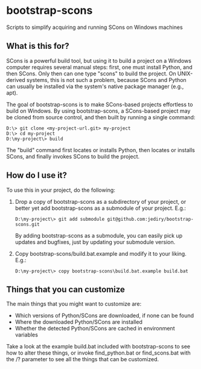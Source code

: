 # bootstrap-scons
Scripts to simplify acquiring and running SCons on Windows machines

## What is this for?
SCons is a powerful build tool, but using it to build a project on a Windows computer requires several manual steps: first, one must install Python, and then SCons. Only then can one type "scons" to build the project. On UNIX-derived systems, this is not such a problem, because SCons and Python can usually be installed via the system's native package manager (e.g., apt).

The goal of bootstrap-scons is to make SCons-based projects effortless to build on Windows. By using bootstrap-scons, a SCons-based project may be cloned from source control, and then built by running a single command:

    D:\> git clone <my-project-url.git> my-project
    D:\> cd my-project
    D:\my-project\> build

The "build" command first locates or installs Python, then locates or installs SCons, and finally invokes SCons to build the project.

## How do I use it?
To use this in your project, do the following:
1. Drop a copy of bootstrap-scons as a subdirectory of your project, or better yet add bootstrap-scons as a submodule of your project. E.g.:

       D:\my-project\> git add submodule git@github.com:jediry/bootstrap-scons.git

   By adding bootstrap-scons as a submodule, you can easily pick up updates and bugfixes, just by updating your submodule version.

2. Copy bootstrap-scons/build.bat.example and modify it to your liking. E.g.:

       D:\my-project\> copy bootstrap-scons\build.bat.example build.bat

## Things that you can customize
The main things that you might want to customize are:
* Which versions of Python/SCons are downloaded, if none can be found
* Where the downloaded Python/SCons are installed
* Whether the detected Python/SCons are cached in environment variables

Take a look at the example build.bat included with bootstrap-scons to see how to alter these things, or invoke find_python.bat or find_scons.bat with the /? parameter to see all the things that can be customized.
